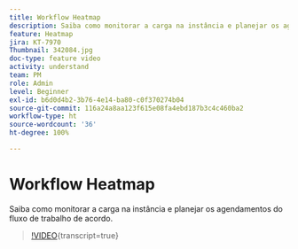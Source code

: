 ```yaml
---
title: Workflow Heatmap
description: Saiba como monitorar a carga na instância e planejar os agendamentos do fluxo de trabalho de acordo.
feature: Heatmap
jira: KT-7970
Thumbnail: 342084.jpg
doc-type: feature video
activity: understand
team: PM
role: Admin
level: Beginner
exl-id: b6d0d4b2-3b76-4e14-ba80-c0f370274b04
source-git-commit: 116a24a8aa123f615e08fa4ebd187b3c4c460ba2
workflow-type: ht
source-wordcount: '36'
ht-degree: 100%

---
```


# Workflow Heatmap

Saiba como monitorar a carga na instância e planejar os agendamentos do fluxo de trabalho de acordo.

>[!VIDEO](https://video.tv.adobe.com/v/342084?quality=12&learn=on){transcript=true}
